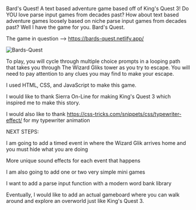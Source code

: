 Bard's Quest!
A text based adventure game based off of King's Quest 3! Do YOU love parse input games from decades past? 
How about text based adventure games loosely based on niche parse input games from decades past?
Well I have the game for you. Bard's Quest.

The game in question --> https://bards-quest.netlify.app/


![Bards-Quest](https://user-images.githubusercontent.com/127761364/230262727-79e3f92e-844b-401e-8065-dae6ff1373f0.jpg)

To play, you will cycle through multiple choice prompts in a looping path that takes you through The Wizard Gliks tower as you try to escape. You will need to pay attention to any clues you may find to make your escape.


I used HTML, CSS, and JavaScript to make this game.

I would like to thank Sierra On-Line for making King's Quest 3 which inspired me to make this story.

I would also like to thank https://css-tricks.com/snippets/css/typewriter-effect/ for my typewriter animation



NEXT STEPS:

I am going to add a timed event in where the Wizard Glik arrives home and you must hide what you are doing

More unique sound effects for each event that happens

I am also going to add one or two very simple mini games

I want to add a parse input function with a modern word bank library

Eventually, I would like to add an actual gameboard where you can walk around and explore an overworld just like King's Quest 3.